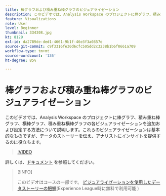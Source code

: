 ```yaml
---
title: 棒グラフおよび積み重ね棒グラフのビジュアライゼーション
description: このビデオでは、Analysis Workspace のプロジェクトに棒グラフ、積み重ね棒グラフ、横棒グラフ、積み重ね横棒グラフの各ビジュアライゼーションを追加および設定する方法について説明します。これらのビジュアライゼーションは基本的なものですが、データのストーリーを伝え、アナリストにインサイトを提供するのに役立ちます。
feature: Visualizations
role: User
level: Beginner
thumbnail: 334308.jpg
kt: 8129
exl-id: da2789de-ded1-4661-9b1f-46e3f3a0857e
source-git-commit: c9f3316fe30d6cfc505dd2c3238b1b6f0661a709
workflow-type: tm+mt
source-wordcount: '136'
ht-degree: 85%

---
```


# 棒グラフおよび積み重ね棒グラフのビジュアライゼーション

このビデオでは、Analysis Workspace のプロジェクトに棒グラフ、積み重ね棒グラフ、横棒グラフ、積み重ね横棒グラフの各ビジュアライゼーションを追加および設定する方法について説明します。これらのビジュアライゼーションは基本的なものですが、データのストーリーを伝え、アナリストにインサイトを提供するのに役立ちます。

>[!VIDEO](https://video.tv.adobe.com/v/334308/?quality=12&learn=on)

詳しくは、[ドキュメント](https://experienceleague.adobe.com/docs/analytics/analyze/analysis-workspace/visualizations/bar.html?lang=ja) を参照してください。

>[!INFO]
>
> このビデオはコースの一部です。 [ビジュアライゼーションを使用したデータストーリーの把握](https://experienceleague.adobe.com/?recommended=Analytics-U-1-2021.1.visualizations&amp;lang=ja)(Experience League時に無料で利用可能 )

